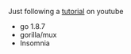 Just following a [tutorial](https://youtu.be/t96hBT53S4U) on youtube

- go 1.8.7
- gorilla/mux
- Insomnia

